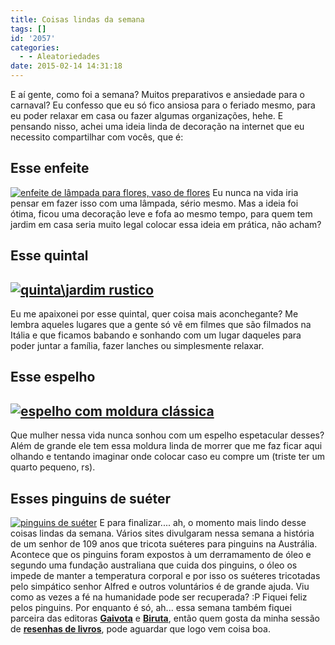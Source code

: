 ```yaml
---
title: Coisas lindas da semana
tags: []
id: '2057'
categories:
  - - Aleatoriedades
date: 2015-02-14 14:31:18
---
```


E aí gente, como foi a semana? Muitos preparativos e ansiedade para o carnaval? Eu confesso que eu só fico ansiosa para o feriado mesmo, para eu poder relaxar em casa ou fazer algumas organizações, hehe. E pensando nisso, achei uma ideia linda de decoração na internet que eu necessito compartilhar com vocês, que é:

## Esse enfeite

[![enfeite de lâmpada para flores, vaso de flores ](/images/2015/02/2ced3978fbbadc89326d268a64d8dddc-684x1024.jpg)](/images/2015/02/2ced3978fbbadc89326d268a64d8dddc.jpg) Eu nunca na vida iria pensar em fazer isso com uma lâmpada, sério mesmo. Mas a ideia foi ótima, ficou uma decoração leve e fofa ao mesmo tempo, para quem tem jardim em casa seria muito legal colocar essa ideia em prática, não acham?

## Esse quintal

## [![quinta\jardim rustico ](/images/2015/02/5e681a7ffc21a6a90978ab85c7f18c81.jpg)](/images/2015/02/5e681a7ffc21a6a90978ab85c7f18c81.jpg)

Eu me apaixonei por esse quintal, quer coisa mais aconchegante? Me lembra aqueles lugares que a gente só vê em filmes que são filmados na Itália e que ficamos babando e sonhando com um lugar daqueles para poder juntar a família, fazer lanches ou simplesmente relaxar.

## Esse espelho

## [![espelho com moldura clássica ](/images/2015/02/07972c03e729d7144347cbe481d0ab58-619x1024.jpg)](/images/2015/02/07972c03e729d7144347cbe481d0ab58.jpg)

Que mulher nessa vida nunca sonhou com um espelho espetacular desses? Além de grande ele tem essa moldura linda de morrer que me faz ficar aqui olhando e tentando imaginar onde colocar caso eu compre um (triste ter um quarto pequeno, rs).

## Esses pinguins de suéter

[![pinguins de suéter ](/images/2015/02/C_4_foto_1080011_image.jpg)](/images/2015/02/C_4_foto_1080011_image.jpg) E para finalizar.... ah, o momento mais lindo desse coisas lindas da semana. Vários sites divulgaram nessa semana a história de um senhor de 109 anos que tricota suéteres para pinguins na Austrália. Acontece que os pinguins foram expostos à um derramamento de óleo e segundo uma fundação australiana que cuida dos pinguins, o óleo os impede de manter a temperatura corporal e por isso os suéteres tricotadas pelo simpático senhor Alfred e outros voluntários é de grande ajuda. Viu como as vezes a fé na humanidade pode ser recuperada? :P Fiquei feliz pelos pinguins. Por enquanto é só, ah... essa semana também fiquei parceira das editoras [**Gaivota**](http://www.editoragaivota.com.br; "Gaivota") e [**Biruta**](http://www.editorabiruta.com.br/ "Biruta"), então quem gosta da minha sessão de [**resenhas de livros**](http://natalia.blog.br/category/resenhas-livros/ "resenhas de livros"), pode aguardar que logo vem coisa boa.
